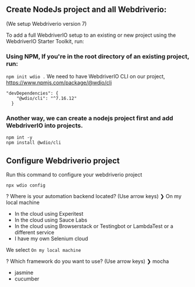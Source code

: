 ## Create NodeJs project and all Webdriverio:
(We setup Webdriverio version 7)

To add a full WebdriverIO setup to an existing or new project using the WebdriverIO Starter Toolkit, run:

### Using NPM, If you're in the root directory of an existing project, run:

`npm init wdio .`
We need to have WebdriverIO CLI on our project,
https://www.npmjs.com/package/@wdio/cli
```
"devDependencies": {
    "@wdio/cli": "^7.16.12"
  }
```
### Another way, we can create a nodejs project first and add WebdriverIO into projects.

```
npm int -y
npm install @wdio/cli
```

## Configure Webdriverio project

Run this command to configure your webdriverio project
```
npx wdio config
```

? Where is your automation backend located? (Use arrow keys)
❯ On my local machine 
  + In the cloud using Experitest 
  + In the cloud using Sauce Labs 
  + In the cloud using Browserstack or Testingbot or LambdaTest or a different service 
  + I have my own Selenium cloud

We select `On my local machine`

? Which framework do you want to use? (Use arrow keys)
❯ mocha 
  + jasmine 
  + cucumber
